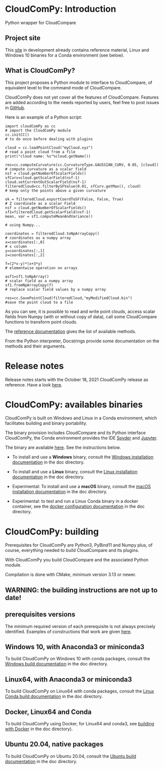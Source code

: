 # CloudComPy: Introduction
Python wrapper for CloudCompare

## Project site 
This [site](https://www.simulation.openfields.fr/index.php/projets/cloudcompy) in development already contains reference material,
Linux and Windows 10 binaries for a Conda environment (see below).

## What is CloudComPy?
This project proposes a Python module to interface to CloudCompare, 
of equivalent level to the command mode of CloudCompare.

CloudComPy does not yet cover all the features of CloudCompare. Features are added according to the needs reported by users, feel free to post issues in [GitHub](https://github.com/CloudCompare/CloudComPy/issues).

Here is an example of a Python script:

```
import cloudComPy as cc                                                # import the CloudComPy module
cc.initCC()                                                            # to do once before dealing with plugins

cloud = cc.loadPointCloud("myCloud.xyz")                               # read a point cloud from a file
print("cloud name: %s"%cloud.getName())

res=cc.computeCurvature(cc.CurvatureType.GAUSSIAN_CURV, 0.05, [cloud]) # compute curvature as a scalar field
nsf = cloud.getNumberOfScalarFields()
sfCurv=cloud.getScalarField(nsf-1)
cloud.setCurrentOutScalarField(nsf-1)
filteredCloud=cc.filterBySFValue(0.01, sfCurv.getMax(), cloud)         # keep only the points above a given curvature

ok = filteredCloud.exportCoordToSF(False, False, True)                 # Z coordinate as a scalar Field
nsf = cloud.getNumberOfScalarFields()
sf1=filteredCloud.getScalarField(nsf-1)
mean, var = sf1.computeMeanAndVariance()

# using Numpy...

coordinates = filteredCloud.toNpArrayCopy()                            # coordinates as a numpy array
x=coordinates[:,0]                                                     # x column
y=coordinates[:,1]
z=coordinates[:,2]

f=(2*x-y)*(x+3*y)                                                      # elementwise operation on arrays

asf1=sf1.toNpArray()                                                   # scalar field as a numpy array
sf1.fromNpArrayCopy(f)                                                 # replace scalar field values by a numpy array

res=cc.SavePointCloud(filteredCloud,"myModifiedCloud.bin")             #save the point cloud to a file
```

As you can see, it is possible to read and write point clouds, 
access scalar fields from Numpy (with or without copy of data), call some CloudCompare functions to transform point clouds.

The [reference documentation](https://www.simulation.openfields.fr/documentation/CloudComPy/html/) gives the list of available methods.

From the Python interpreter, Docstrings provide some documentation on the  methods and their arguments.

# Release notes
Release notes starts with the October 18, 2021 CloudComPy release as reference.
Have a look [here](doc/ReleaseNotes.md).

# CloudComPy: availables binaries

CloudComPy is built on Windows and Linux in a Conda environment, which facilitates building and binary portability.

The binary provision includes CloudCompare and its Python interface CloudComPy, the Conda environment provides the IDE [Spyder](https://www.spyder-ide.org/) and [Jupyter](https://jupyter.org/).

The binary are available [here](https://www.simulation.openfields.fr/index.php/download-binaries). See the instructions below.

 - To install and use a **Windows** binary, consult the [Windows installation documentation](doc/UseWindowsCondaBinary.md) in the doc directory.

 - To install and use a **Linux** binary, consult the [Linux installation documentation](doc/UseLinuxCondaBinary.md) in the doc directory.

 - Experimental: To install and use a **macOS** binary, consult the [macOS installation documentation](doc/UseMacOSCondaBinary.md) in the doc directory.

 - Experimental: to test and run a Linux Conda binary in a docker container, see the [docker configuration documentation](doc/UseDockerLinuxConda.md) in the doc directory.

# CloudComPy: building

Prerequisites for CloudComPy are Python3, PyBind11 and Numpy plus, of course, everything needed to build CloudCompare and its plugins.

With CloudComPy you build CloudCompare and the associated Python module.

Compilation is done with CMake, minimum version 3.13 or newer.

## **WARNING: the building instructions are not up to date!**

## prerequisites versions
The minimum required version of each prerequisite is not always precisely identified. Examples of constructions that work are given [here](doc/prerequisitesVersions.md).

## Windows 10, with Anaconda3 or miniconda3

To build CloudComPy on Windows 10 with conda packages, consult the [Windows build documentation](doc/BuildWindowsConda.md) in the doc directory.

## Linux64, with Anaconda3 or miniconda3

To build CloudComPy on Linux64 with conda packages, consult the [Linux Conda build documentation](doc/BuildLinuxConda.md) in the doc directory.

## Docker, Linux64 and Conda

To build CloudComPy using Docker, for Linux64 and conda3, see [building with Docker](doc/BuildLinuxCondaDocker.md) in the doc directory).

## Ubuntu 20.04, native packages

To build CloudComPy on Ubuntu 20.04, consult the [Ubuntu build documentation](doc/BuildUbuntuNative.md) in the doc directory.
